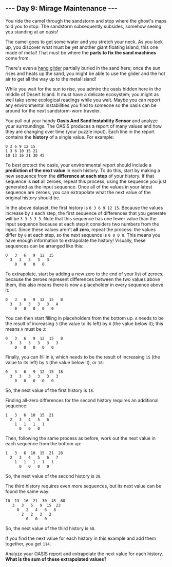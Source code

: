 ## --- Day 9: Mirage Maintenance ---
You ride the camel through the sandstorm and stop where the ghost's maps told you to stop. The sandstorm subsequently subsides, somehow seeing you standing at an oasis!<!--- The sound of a sandstorm slowly settling. -->
 
The camel goes to get some water and you stretch your neck. As you look up, you discover what must be yet another giant floating island, this one made of metal! That must be where the **parts to fix the sand machines** come from.
 
There's even a [hang glider](https://en.wikipedia.org/wiki/Hang_gliding) partially buried in the sand here; once the sun rises and heats up the sand, you might be able to use the glider and the hot air to get all the way up to the metal island!
 
While you wait for the sun to rise, you admire the oasis hidden here in the middle of Desert Island. It must have a delicate ecosystem; you might as well take some ecological readings while you wait. Maybe you can report any environmental instabilities you find to someone so the oasis can be around for the next sandstorm-worn traveler.
 
You pull out your handy **Oasis And Sand Instability Sensor** and analyze your surroundings. The OASIS produces a report of many values and how they are changing over time (your puzzle input). Each line in the report contains the **history** of a single value. For example:
 

```
0 3 6 9 12 15
1 3 6 10 15 21
10 13 16 21 30 45
```

 
To best protect the oasis, your environmental report should include a **prediction of the next value** in each history. To do this, start by making a new sequence from the **difference at each step** of your history. If that sequence is **not** all zeroes, repeat this process, using the sequence you just generated as the input sequence. Once all of the values in your latest sequence are zeroes, you can extrapolate what the next value of the original history should be.
 
In the above dataset, the first history is `0 3 6 9 12 15`. Because the values increase by `3` each step, the first sequence of differences that you generate will be `3 3 3 3 3`. Note that this sequence has one fewer value than the input sequence because at each step it considers two numbers from the input. Since these values aren't **all zero**, repeat the process: the values differ by `0` at each step, so the next sequence is `0 0 0 0`. This means you have enough information to extrapolate the history! Visually, these sequences can be arranged like this:
 

```
0   3   6   9  12  15
  3   3   3   3   3
    0   0   0   0
```

 
To extrapolate, start by adding a new zero to the end of your list of zeroes; because the zeroes represent differences between the two values above them, this also means there is now a placeholder in every sequence above it:
 

```
0   3   6   9  12  15   B
  3   3   3   3   3   A
    0   0   0   0   0
```

 
You can then start filling in placeholders from the bottom up. `A` needs to be the result of increasing `3` (the value to its left) by `0` (the value below it); this means `A` must be `3`:
 

```
0   3   6   9  12  15   B
  3   3   3   3   3   3
    0   0   0   0   0
```

 
Finally, you can fill in `B`, which needs to be the result of increasing `15` (the value to its left) by `3` (the value below it), or `18`:
 

```
0   3   6   9  12  15  18
  3   3   3   3   3   3
    0   0   0   0   0
```

 
So, the next value of the first history is `18`.
 
Finding all-zero differences for the second history requires an additional sequence:
 

```
1   3   6  10  15  21
  2   3   4   5   6
    1   1   1   1
      0   0   0
```

 
Then, following the same process as before, work out the next value in each sequence from the bottom up:
 

```
1   3   6  10  15  21  28
  2   3   4   5   6   7
    1   1   1   1   1
      0   0   0   0
```

 
So, the next value of the second history is `28`.
 
The third history requires even more sequences, but its next value can be found the same way:
 

```
10  13  16  21  30  45  68
   3   3   5   9  15  23
     0   2   4   6   8
       2   2   2   2
         0   0   0
```

 
So, the next value of the third history is `68`.
 
If you find the next value for each history in this example and add them together, you get `114`.
 
Analyze your OASIS report and extrapolate the next value for each history. **What is the sum of these extrapolated values?**
 